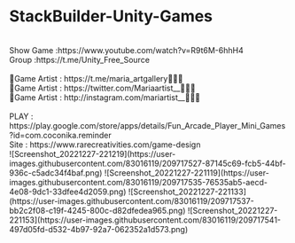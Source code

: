# StackBuilder-Unity-Games
<br />
Show Game :https://www.youtube.com/watch?v=R9t6M-6hhH4<br />
Group :https://t.me/Unity_Free_Source<br /><br />
🎨Game Artist : https://t.me/maria_artgallery👱🏻‍♀️<br />
🎨Game Artist : https://twitter.com/Mariaartist__👱🏻‍♀️<br />
🎨Game Artist : http://instagram.com/mariartist__👱🏻‍♀️<br /><br />
PLAY : https://play.google.com/store/apps/details/Fun_Arcade_Player_Mini_Games?id=com.coconika.reminder<br />
Site : https://www.rarecreativities.com/game-design <br />
![Screenshot_20221227-221219](https://user-images.githubusercontent.com/83016119/209717527-87145c69-fcb5-44bf-936c-c5adc34f4baf.png)
![Screenshot_20221227-221119](https://user-images.githubusercontent.com/83016119/209717535-76535ab5-aecd-4e08-9dc1-33dfee4d2059.png)
![Screenshot_20221227-221133](https://user-images.githubusercontent.com/83016119/209717537-bb2c2f08-c19f-4245-800c-d82dfedea965.png)
![Screenshot_20221227-221153](https://user-images.githubusercontent.com/83016119/209717541-497d05fd-d532-4b97-92a7-062352a1d573.png)
